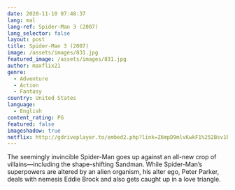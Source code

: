 ```yaml
---
date: 2020-11-10 07:48:37
lang: mal
lang-ref: Spider-Man 3 (2007)
lang_selector: false
layout: post
title: Spider-Man 3 (2007)
image: /assets/images/831.jpg
featured_image: /assets/images/831.jpg
author: maxflix21
genre:
  - Adventure
  - Action
  - Fantasy
country: United States
language:
  - English
content_rating: PG
featured: false
imageshadow: true
netflix: http://gdriveplayer.to/embed2.php?link=Z6mpD9mlvKwkF1%252Bsv1k3IQnoIzV2h0G0z0XQoVx%252ByXQD%252FBil%252BI1LShqdu8ep8LU2dlf29RpoWj%252FhgkJPEsYgkFyglZrQGofE4ZRPOh26V%252Bl1264RlJrQNOQ28r5ASNDE3BBFHK9mLYU5w6TCX9mE4OJ4puHu0HWzgV0Z49EOQmANheYEm79dToLOdEfHaJd710xzYd7vi4Oa3Fm4AUQmNJ
---
```

The seemingly invincible Spider-Man goes up against an all-new crop of villains—including the shape-shifting Sandman. While Spider-Man’s superpowers are altered by an alien organism, his alter ego, Peter Parker, deals with nemesis Eddie Brock and also gets caught up in a love triangle.